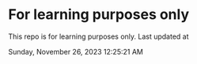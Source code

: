 # For learning purposes only
This repo is for learning purposes only.
Last updated at

Sunday, November 26, 2023 12:25:21 AM

